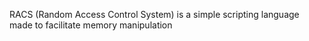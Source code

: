 RACS (Random Access Control System) is a simple scripting language made to facilitate memory manipulation
